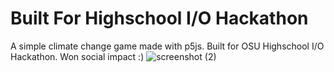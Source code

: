 # Built For Highschool I/O Hackathon
A simple climate change game made with p5js. Built for OSU Highschool I/O Hackathon. Won social impact :)
![screenshot (2)](https://github.com/mohamed-khettab/climate-change-p5js/assets/93957717/60fb7a2c-fce4-4eed-b573-7ddfe3312f55)
